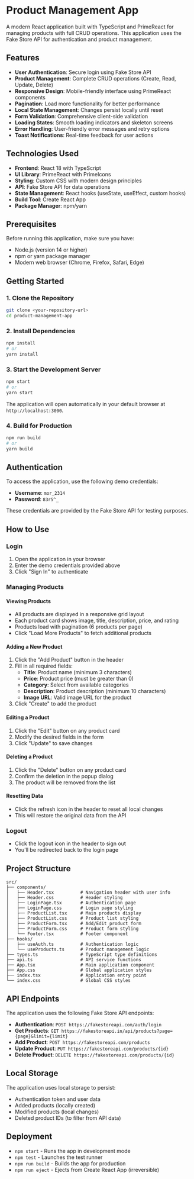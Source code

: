 # Product Management App

A modern React application built with TypeScript and PrimeReact for managing products with full CRUD operations. This application uses the Fake Store API for authentication and product management.

## Features

- **User Authentication**: Secure login using Fake Store API
- **Product Management**: Complete CRUD operations (Create, Read, Update, Delete)
- **Responsive Design**: Mobile-friendly interface using PrimeReact components
- **Pagination**: Load more functionality for better performance
- **Local State Management**: Changes persist locally until reset
- **Form Validation**: Comprehensive client-side validation
- **Loading States**: Smooth loading indicators and skeleton screens
- **Error Handling**: User-friendly error messages and retry options
- **Toast Notifications**: Real-time feedback for user actions

## Technologies Used

- **Frontend**: React 18 with TypeScript
- **UI Library**: PrimeReact with PrimeIcons
- **Styling**: Custom CSS with modern design principles
- **API**: Fake Store API for data operations
- **State Management**: React hooks (useState, useEffect, custom hooks)
- **Build Tool**: Create React App
- **Package Manager**: npm/yarn

## Prerequisites

Before running this application, make sure you have:

- Node.js (version 14 or higher)
- npm or yarn package manager
- Modern web browser (Chrome, Firefox, Safari, Edge)

## Getting Started

### 1. Clone the Repository

```bash
git clone <your-repository-url>
cd product-management-app
```

### 2. Install Dependencies

```bash
npm install
# or
yarn install
```

### 3. Start the Development Server

```bash
npm start
# or
yarn start
```

The application will open automatically in your default browser at `http://localhost:3000`.

### 4. Build for Production

```bash
npm run build
# or
yarn build
```

## Authentication

To access the application, use the following demo credentials:

- **Username**: `mor_2314`
- **Password**: `83r5^_`

These credentials are provided by the Fake Store API for testing purposes.

## How to Use

### Login
1. Open the application in your browser
2. Enter the demo credentials provided above
3. Click "Sign In" to authenticate

### Managing Products

#### Viewing Products
- All products are displayed in a responsive grid layout
- Each product card shows image, title, description, price, and rating
- Products load with pagination (6 products per page)
- Click "Load More Products" to fetch additional products

#### Adding a New Product
1. Click the "Add Product" button in the header
2. Fill in all required fields:
   - **Title**: Product name (minimum 3 characters)
   - **Price**: Product price (must be greater than 0)
   - **Category**: Select from available categories
   - **Description**: Product description (minimum 10 characters)
   - **Image URL**: Valid image URL for the product
3. Click "Create" to add the product

#### Editing a Product
1. Click the "Edit" button on any product card
2. Modify the desired fields in the form
3. Click "Update" to save changes

#### Deleting a Product
1. Click the "Delete" button on any product card
2. Confirm the deletion in the popup dialog
3. The product will be removed from the list

#### Resetting Data
- Click the refresh icon in the header to reset all local changes
- This will restore the original data from the API

### Logout
- Click the logout icon in the header to sign out
- You'll be redirected back to the login page

## Project Structure

```
src/
├── components/
│   ├── Header.tsx          # Navigation header with user info
│   ├── Header.css          # Header styling
│   ├── LoginPage.tsx       # Authentication page
│   ├── LoginPage.css       # Login page styling
│   ├── ProductList.tsx     # Main products display
│   ├── ProductList.css     # Product list styling
│   ├── ProductForm.tsx     # Add/Edit product form
│   ├── ProductForm.css     # Product form styling
│   └── Footer.tsx          # Footer component
├── hooks/
│   ├── useAuth.ts          # Authentication logic
│   └── useProducts.ts      # Product management logic
├── types.ts                # TypeScript type definitions
├── api.ts                  # API service functions
├── App.tsx                 # Main application component
├── App.css                 # Global application styles
├── index.tsx               # Application entry point
└── index.css               # Global CSS styles
```

## API Endpoints

The application uses the following Fake Store API endpoints:

- **Authentication**: `POST https://fakestoreapi.com/auth/login`
- **Get Products**: `GET https://fakestoreapi.in/api/products?page={page}&limit={limit}`
- **Add Product**: `POST https://fakestoreapi.com/products`
- **Update Product**: `PUT https://fakestoreapi.com/products/{id}`
- **Delete Product**: `DELETE https://fakestoreapi.com/products/{id}`

##  Local Storage

The application uses local storage to persist:
- Authentication token and user data
- Added products (locally created)
- Modified products (local changes)
- Deleted product IDs (to filter from API data)

## Deployment

- `npm start` - Runs the app in development mode
- `npm test` - Launches the test runner
- `npm run build` - Builds the app for production
- `npm run eject` - Ejects from Create React App (irreversible)